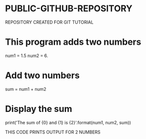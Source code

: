 # PUBLIC-GITHUB-REPOSITORY
REPOSITORY CREATED FOR GIT TUTORIAL

# This program adds two numbers

num1 = 1.5
num2 = 6.

# Add two numbers
sum = num1 + num2

# Display the sum
print('The sum of {0} and {1} is {2}'.format(num1, num2, sum))

THIS CODE PRINTS OUTPUT FOR 2 NUMBERS



